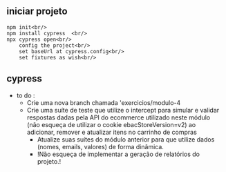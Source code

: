 ## iniciar projeto<br/>
    npm init<br/>
    npm install cypress  <br/>
    npx cypress open<br/>
        config the project<br/>
        set baseUrl at cypress.config<br/>
        set fixtures as wish<br/>

## cypress <br/>
* to do :<br/>
   * Crie uma nova branch chamada 'exercicios/modulo-4<br/>
   * Crie uma suíte de teste que utilize o intercept para simular e validar respostas dadas pela API do ecommerce utilizado neste módulo (não esqueça de utilizar o cookie ebacStoreVersion=v2) ao adicionar, remover e atualizar itens no carrinho de compras<br/>
      * Atualize suas suítes do módulo anterior para que utilize dados (nomes, emails, valores) de forma dinâmica.<br/>
      * !Não esqueça de implementar a geração de relatórios do projeto.!<br/>